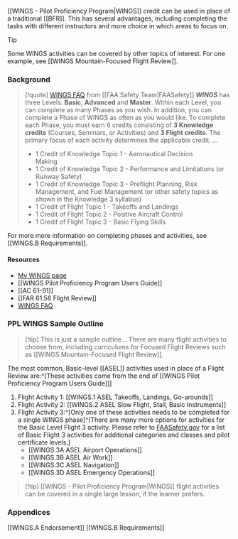 [[WINGS - Pilot Proficiency Program|WINGS]] credit can be used in place of a traditional [[BFR]]. This has several advantages, including completing the tasks with different instructors and more choice in which areas to focus on.

> [!tip]
> Some WINGS activities can be covered by other topics of interest. For one example, see [[WINGS Mountain-Focused Flight Review]]. 

### Background
> [!quote] [WINGS FAQ](https://www.faasafety.gov/OnlineHelp/Default.aspx?page=/WINGS/pub/default.aspx) from [[FAA Safety Team|FAASafety]]
> _**WINGS**_ has three Levels: **Basic**, **Advanced** and **Master**. Within each Level, you can complete as many Phases as you wish. In addition, you can complete a Phase of WINGS as often as you would like. To complete each Phase, you must earn 6 credits consisting of **3 Knowledge credits** (Courses, Seminars, or Activities) and **3 Flight credits**. The primary focus of each activity determines the applicable credit.
> ...
> - 1 Credit of Knowledge Topic 1 - Aeronautical Decision Making                   
> - 1 Credit of Knowledge Topic 2 - Performance and Limitations (or Runway Safety) 
> - 1 Credit of Knowledge Topic 3 - Preflight Planning, Risk Management, and Fuel Management (or other safety topics as shown in the Knowledge 3 syllabus) 
> - 1 Credit of Flight Topic 1 - Takeoffs and Landings 
> - 1 Credit of Flight Topic 2 - Positive Aircraft Control 
> - 1 Credit of Flight Topic 3 - Basic Flying Skills

For more more information on completing phases and activities, see [[WINGS.B Requirements]].

#### Resources
- [My WINGS page](https://www.faasafety.gov/WINGS/pub/default.aspx)
- [[WINGS Pilot Proficiency Program Users Guide]]
- [[AC 61-91]]
- [[FAR 61.56 Flight Review]]
- [WINGS FAQ](https://www.faasafety.gov/OnlineHelp/Default.aspx?page=/WINGS/pub/default.aspx)

### PPL WINGS Sample Outline
> [!tip] This is just a sample outline...
> There are many flight activities to choose from, including curriculums for Focused Flight Reviews such as [[WINGS Mountain-Focused Flight Review]].

The most common, Basic-level [[ASEL]] activities used in place of a Flight Review are:^[These activities come from the end of [[WINGS Pilot Proficiency Program Users Guide]]]
1. Flight Activity 1: [[WINGS.1 ASEL Takeoffs, Landings, Go-arounds]]
2. Flight Activity 2: [[WINGS.2 ASEL Slow Flight, Stall, Basic Instruments]]
3. Flight Activity 3:^[Only one of these activities needs to be completed for a single WINGS phase]^[There are many more options for activities for the Basic Level Flight 3 activity. Please refer to [FAASafety.gov](https://www.FAASafety.gov) for a list of Basic Flight 3 activities for additional categories and classes and pilot certificate levels.]
	- [[WINGS.3A ASEL Airport Operations]]
	- [[WINGS.3B ASEL Air Work]]
	- [[WINGS.3C ASEL Navigation]]
	- [[WINGS.3D ASEL Emergency Operations]]

> [!tip] [[WINGS - Pilot Proficiency Program|WINGS]] flight activities can be covered in a single large lesson, if the learner prefers.

### Appendices
[[WINGS.A Endorsement]]
[[WINGS.B Requirements]]